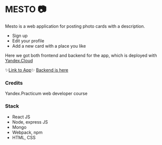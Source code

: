 # MESTO 📷

Mesto is a web application for posting photo cards with a description.

- Sign up
- Edit your profile
- Add a new card with a place you like

Here we got both frontend and backend for the app, which is deployed with [Yandex.Cloud](https://cloud.yandex.ru/)

✨[Link to App](https://gogetyourknife.project.nomoredomains.sbs/)✨ 
[Backend is here](https://gogetyourknife.nomoredomains.sbs/)

### Credits

Yandex.Practicum web developer course

### Stack

- React JS
- Node, express JS
- Mongo 
- Webpack, npm
- HTML, CSS 